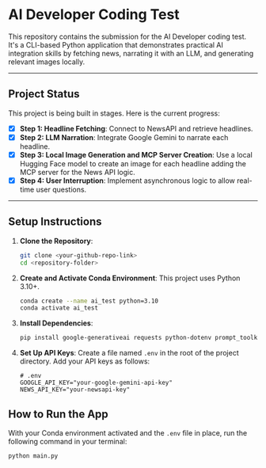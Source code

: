 # AI Developer Coding Test

This repository contains the submission for the AI Developer coding test. It's a CLI-based Python application that demonstrates practical AI integration skills by fetching news, narrating it with an LLM, and generating relevant images locally.

---

## Project Status

This project is being built in stages. Here is the current progress:

-   [x] **Step 1: Headline Fetching**: Connect to NewsAPI and retrieve headlines.
-   [x] **Step 2: LLM Narration**: Integrate Google Gemini to narrate each headline.
-   [X] **Step 3: Local Image Generation and MCP Server Creation**: Use a local Hugging Face model to create an image for each headline adding the MCP server for the News API logic.
-   [X] **Step 4: User Interruption**: Implement asynchronous logic to allow real-time user questions.

---

## Setup Instructions

1.  **Clone the Repository**:
    ```bash
    git clone <your-github-repo-link>
    cd <repository-folder>
    ```

2.  **Create and Activate Conda Environment**:
    This project uses Python 3.10+.
    ```bash
    conda create --name ai_test python=3.10
    conda activate ai_test
    ```

3.  **Install Dependencies**:
    ```bash
    pip install google-generativeai requests python-dotenv prompt_toolkit torch diffusers transformers accelerate
    ```

4.  **Set Up API Keys**:
    Create a file named `.env` in the root of the project directory. Add your API keys as follows:
    ```
    # .env
    GOOGLE_API_KEY="your-google-gemini-api-key"
    NEWS_API_KEY="your-newsapi-key"
    ```

## How to Run the App

With your Conda environment activated and the `.env` file in place, run the following command in your terminal:

```bash
python main.py

